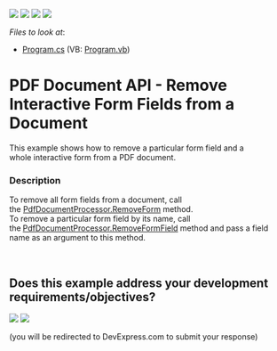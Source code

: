 <!-- default badges list -->
![](https://img.shields.io/endpoint?url=https://codecentral.devexpress.com/api/v1/VersionRange/128595460/17.1.3%2B)
[![](https://img.shields.io/badge/Open_in_DevExpress_Support_Center-FF7200?style=flat-square&logo=DevExpress&logoColor=white)](https://supportcenter.devexpress.com/ticket/details/T494240)
[![](https://img.shields.io/badge/📖_How_to_use_DevExpress_Examples-e9f6fc?style=flat-square)](https://docs.devexpress.com/GeneralInformation/403183)
[![](https://img.shields.io/badge/💬_Leave_Feedback-feecdd?style=flat-square)](#does-this-example-address-your-development-requirementsobjectives)
<!-- default badges end -->
<!-- default file list -->
*Files to look at*:

* [Program.cs](./CS/RemoveInteractiveForm/Program.cs) (VB: [Program.vb](./VB/RemoveInteractiveForm/Program.vb))
<!-- default file list end -->
# PDF Document API - Remove Interactive Form Fields from a Document


This example shows how to remove a particular form field and a whole interactive form from a PDF document.


<h3>Description</h3>

To remove all form fields from a document, call the&nbsp;<a href="https://documentation.devexpress.com/#DocumentServer/DevExpressPdfPdfDocumentProcessor_RemoveFormtopic">PdfDocumentProcessor.RemoveForm</a> method. <br>To remove a particular form field by its name, call the<strong>&nbsp;</strong><a href="https://documentation.devexpress.com/#DocumentServer/DevExpressPdfPdfDocumentProcessor_RemoveFormFieldtopic">PdfDocumentProcessor.RemoveFormField</a>  method and pass a field name as an argument to this method.

<br/>


<!-- feedback -->
## Does this example address your development requirements/objectives?

[<img src="https://www.devexpress.com/support/examples/i/yes-button.svg"/>](https://www.devexpress.com/support/examples/survey.xml?utm_source=github&utm_campaign=pdf-document-api-remove-interactive-form-fields&~~~was_helpful=yes) [<img src="https://www.devexpress.com/support/examples/i/no-button.svg"/>](https://www.devexpress.com/support/examples/survey.xml?utm_source=github&utm_campaign=pdf-document-api-remove-interactive-form-fields&~~~was_helpful=no)

(you will be redirected to DevExpress.com to submit your response)
<!-- feedback end -->

